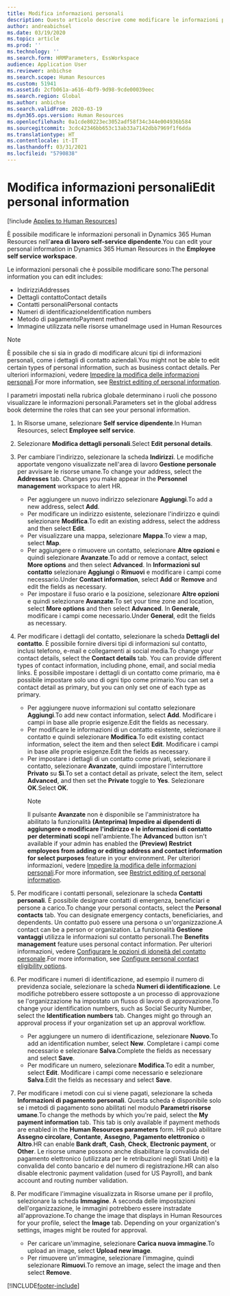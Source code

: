 ```yaml
---
title: Modifica informazioni personali
description: Questo articolo descrive come modificare le informazioni personali nel self service dipendente e manager.
author: andreabichsel
ms.date: 03/19/2020
ms.topic: article
ms.prod: ''
ms.technology: ''
ms.search.form: HRMParameters, EssWorkspace
audience: Application User
ms.reviewer: anbichse
ms.search.scope: Human Resources
ms.custom: 51941
ms.assetid: 2cfb061a-a616-4bf9-9d98-9cde00039eec
ms.search.region: Global
ms.author: anbichse
ms.search.validFrom: 2020-03-19
ms.dyn365.ops.version: Human Resources
ms.openlocfilehash: 0a1cde80223ec3052adf58f34c344e004936b584
ms.sourcegitcommit: 3cdc42346bb653c13ab33a7142dbb7969f1f6dda
ms.translationtype: HT
ms.contentlocale: it-IT
ms.lasthandoff: 03/31/2021
ms.locfileid: "5790838"
---
```

# <a name="edit-personal-information"></a><span data-ttu-id="f02fd-103">Modifica informazioni personali</span><span class="sxs-lookup"><span data-stu-id="f02fd-103">Edit personal information</span></span>

[!include [Applies to Human Resources](../includes/applies-to-hr.md)]

<span data-ttu-id="f02fd-104">È possibile modificare le informazioni personali in Dynamics 365 Human Resources nell'**area di lavoro self-service dipendente**.</span><span class="sxs-lookup"><span data-stu-id="f02fd-104">You can edit your personal information in Dynamics 365 Human Resources in the **Employee self service workspace**.</span></span>

<span data-ttu-id="f02fd-105">Le informazioni personali che è possibile modificare sono:</span><span class="sxs-lookup"><span data-stu-id="f02fd-105">The personal information you can edit includes:</span></span>

- <span data-ttu-id="f02fd-106">Indirizzi</span><span class="sxs-lookup"><span data-stu-id="f02fd-106">Addresses</span></span>
- <span data-ttu-id="f02fd-107">Dettagli contatto</span><span class="sxs-lookup"><span data-stu-id="f02fd-107">Contact details</span></span>
- <span data-ttu-id="f02fd-108">Contatti personali</span><span class="sxs-lookup"><span data-stu-id="f02fd-108">Personal contacts</span></span>
- <span data-ttu-id="f02fd-109">Numeri di identificazione</span><span class="sxs-lookup"><span data-stu-id="f02fd-109">Identification numbers</span></span>
- <span data-ttu-id="f02fd-110">Metodo di pagamento</span><span class="sxs-lookup"><span data-stu-id="f02fd-110">Payment method</span></span>
- <span data-ttu-id="f02fd-111">Immagine utilizzata nelle risorse umane</span><span class="sxs-lookup"><span data-stu-id="f02fd-111">Image used in Human Resources</span></span>

>[!NOTE]
><span data-ttu-id="f02fd-112">È possibile che si sia in grado di modificare alcuni tipi di informazioni personali, come i dettagli di contatto aziendali.</span><span class="sxs-lookup"><span data-stu-id="f02fd-112">You might not be able to edit certain types of personal information, such as business contact details.</span></span> <span data-ttu-id="f02fd-113">Per ulteriori informazioni, vedere [Impedire la modifica delle informazioni personali](hr-employee-self-service-restrict-editing.md).</span><span class="sxs-lookup"><span data-stu-id="f02fd-113">For more information, see [Restrict editing of personal information](hr-employee-self-service-restrict-editing.md).</span></span>

<span data-ttu-id="f02fd-114">I parametri impostati nella rubrica globale determinano i ruoli che possono visualizzare le informazioni personali.</span><span class="sxs-lookup"><span data-stu-id="f02fd-114">Parameters set in the global address book determine the roles that can see your personal information.</span></span>

1. <span data-ttu-id="f02fd-115">In Risorse umane, selezionare **Self service dipendente**.</span><span class="sxs-lookup"><span data-stu-id="f02fd-115">In Human Resources, select **Employee self service**.</span></span>

2. <span data-ttu-id="f02fd-116">Selezionare **Modifica dettagli personali**.</span><span class="sxs-lookup"><span data-stu-id="f02fd-116">Select **Edit personal details**.</span></span>

3. <span data-ttu-id="f02fd-117">Per cambiare l'indirizzo, selezionare la scheda **Indirizzi**. Le modifiche apportate vengono visualizzate nell'area di lavoro **Gestione personale** per avvisare le risorse umane.</span><span class="sxs-lookup"><span data-stu-id="f02fd-117">To change your address, select the **Addresses** tab. Changes you make appear in the **Personnel management** workspace to alert HR.</span></span>

    - <span data-ttu-id="f02fd-118">Per aggiungere un nuovo indirizzo selezionare **Aggiungi**.</span><span class="sxs-lookup"><span data-stu-id="f02fd-118">To add a new address, select **Add**.</span></span>
    - <span data-ttu-id="f02fd-119">Per modificare un indirizzo esistente, selezionare l'indirizzo e quindi selezionare **Modifica**.</span><span class="sxs-lookup"><span data-stu-id="f02fd-119">To edit an existing address, select the address and then select **Edit**.</span></span>
    - <span data-ttu-id="f02fd-120">Per visualizzare una mappa, selezionare **Mappa**.</span><span class="sxs-lookup"><span data-stu-id="f02fd-120">To view a map, select **Map**.</span></span>
    - <span data-ttu-id="f02fd-121">Per aggiungere o rimuovere un contatto, selezionare **Altre opzioni** e quindi selezionare **Avanzate**.</span><span class="sxs-lookup"><span data-stu-id="f02fd-121">To add or remove a contact, select **More options** and then select **Advanced**.</span></span> <span data-ttu-id="f02fd-122">In **Informazioni sul contatto** selezionare **Aggiungi** o **Rimuovi** e modificare i campi come necessario.</span><span class="sxs-lookup"><span data-stu-id="f02fd-122">Under **Contact information**, select **Add** or **Remove** and edit the fields as necessary.</span></span>
    - <span data-ttu-id="f02fd-123">Per impostare il fuso orario e la posizione, selezionare **Altre opzioni** e quindi selezionare **Avanzate**.</span><span class="sxs-lookup"><span data-stu-id="f02fd-123">To set your time zone and location, select **More options** and then select **Advanced**.</span></span> <span data-ttu-id="f02fd-124">In **Generale**, modificare i campi come necessario.</span><span class="sxs-lookup"><span data-stu-id="f02fd-124">Under **General**, edit the fields as necessary.</span></span>

4. <span data-ttu-id="f02fd-125">Per modificare i dettagli del contatto, selezionare la scheda **Dettagli del contatto**. È possibile fornire diversi tipi di informazioni sul contatto, inclusi telefono, e-mail e collegamenti ai social media.</span><span class="sxs-lookup"><span data-stu-id="f02fd-125">To change your contact details, select the **Contact details** tab. You can provide different types of contact information, including phone, email, and social media links.</span></span> <span data-ttu-id="f02fd-126">È possibile impostare i dettagli di un contatto come primario, ma è possibile impostare solo uno di ogni tipo come primario.</span><span class="sxs-lookup"><span data-stu-id="f02fd-126">You can set a contact detail as primary, but you can only set one of each type as primary.</span></span>

    - <span data-ttu-id="f02fd-127">Per aggiungere nuove informazioni sul contatto selezionare **Aggiungi**.</span><span class="sxs-lookup"><span data-stu-id="f02fd-127">To add new contact information, select **Add**.</span></span> <span data-ttu-id="f02fd-128">Modificare i campi in base alle proprie esigenze.</span><span class="sxs-lookup"><span data-stu-id="f02fd-128">Edit the fields as necessary.</span></span>
    - <span data-ttu-id="f02fd-129">Per modificare le informazioni di un contatto esistente, selezionare il contatto e quindi selezionare **Modifica**.</span><span class="sxs-lookup"><span data-stu-id="f02fd-129">To edit existing contact information, select the item and then select **Edit**.</span></span> <span data-ttu-id="f02fd-130">Modificare i campi in base alle proprie esigenze.</span><span class="sxs-lookup"><span data-stu-id="f02fd-130">Edit the fields as necessary.</span></span>
    - <span data-ttu-id="f02fd-131">Per impostare i dettagli di un contatto come privati, selezionare il contatto, selezionare **Avanzate**, quindi impostare l'interruttore **Privato** su **Sì**.</span><span class="sxs-lookup"><span data-stu-id="f02fd-131">To set a contact detail as private, select the item, select **Advanced**, and then set the **Private** toggle to **Yes**.</span></span> <span data-ttu-id="f02fd-132">Selezionare **OK**.</span><span class="sxs-lookup"><span data-stu-id="f02fd-132">Select **OK**.</span></span>
      >[!NOTE]
      ><span data-ttu-id="f02fd-133">Il pulsante **Avanzate** non è disponibile se l'amministratore ha abilitato la funzionalità **(Anteprima) Impedire ai dipendenti di aggiungere o modificare l'indirizzo e le informazioni di contatto per determinati scopi** nell'ambiente.</span><span class="sxs-lookup"><span data-stu-id="f02fd-133">The **Advanced** button isn't available if your admin has enabled the **(Preview) Restrict employees from adding or editing address and contact information for select purposes** feature in your environment.</span></span> <span data-ttu-id="f02fd-134">Per ulteriori informazioni, vedere [Impedire la modifica delle informazioni personali](hr-employee-self-service-restrict-editing.md).</span><span class="sxs-lookup"><span data-stu-id="f02fd-134">For more information, see [Restrict editing of personal information](hr-employee-self-service-restrict-editing.md).</span></span>
  
5. <span data-ttu-id="f02fd-135">Per modificare i contatti personali, selezionare la scheda **Contatti personali**. È possibile designare contatti di emergenza, beneficiari e persone a carico.</span><span class="sxs-lookup"><span data-stu-id="f02fd-135">To change your personal contacts, select the **Personal contacts** tab. You can designate emergency contacts, beneficiaries, and dependents.</span></span> <span data-ttu-id="f02fd-136">Un contatto può essere una persona o un'organizzazione.</span><span class="sxs-lookup"><span data-stu-id="f02fd-136">A contact can be a person or organization.</span></span> <span data-ttu-id="f02fd-137">La funzionalità **Gestione vantaggi** utilizza le informazioni sul contatto personali.</span><span class="sxs-lookup"><span data-stu-id="f02fd-137">The **Benefits management** feature uses personal contact information.</span></span> <span data-ttu-id="f02fd-138">Per ulteriori informazioni, vedere [Configurare le opzioni di idoneità del contatto personale](hr-benefits-setup-contact-eligibility-options.md).</span><span class="sxs-lookup"><span data-stu-id="f02fd-138">For more information, see [Configure personal contact eligibility options](hr-benefits-setup-contact-eligibility-options.md).</span></span>

6. <span data-ttu-id="f02fd-139">Per modificare i numeri di identificazione, ad esempio il numero di previdenza sociale, selezionare la scheda **Numeri di identificazione**. Le modifiche potrebbero essere sottoposte a un processo di approvazione se l'organizzazione ha impostato un flusso di lavoro di approvazione.</span><span class="sxs-lookup"><span data-stu-id="f02fd-139">To change your identification numbers, such as Social Security Number, select the **Identification numbers** tab. Changes might go through an approval process if your organization set up an approval workflow.</span></span>

    - <span data-ttu-id="f02fd-140">Per aggiungere un numero di identificazione, selezionare **Nuovo**.</span><span class="sxs-lookup"><span data-stu-id="f02fd-140">To add an identification number, select **New**.</span></span> <span data-ttu-id="f02fd-141">Completare i campi come necessario e selezionare **Salva**.</span><span class="sxs-lookup"><span data-stu-id="f02fd-141">Complete the fields as necessary and select **Save**.</span></span>
    - <span data-ttu-id="f02fd-142">Per modificare un numero, selezionare **Modifica**.</span><span class="sxs-lookup"><span data-stu-id="f02fd-142">To edit a number, select **Edit**.</span></span> <span data-ttu-id="f02fd-143">Modificare i campi come necessario e selezionare **Salva**.</span><span class="sxs-lookup"><span data-stu-id="f02fd-143">Edit the fields as necessary and select **Save**.</span></span>

7. <span data-ttu-id="f02fd-144">Per modificare i metodi con cui si viene pagati, selezionare la scheda **Informazioni di pagamento personali**. Questa scheda è disponibile solo se i metodi di pagamento sono abilitati nel modulo **Parametri risorse umane**.</span><span class="sxs-lookup"><span data-stu-id="f02fd-144">To change the methods by which you're paid, select the **My payment information** tab. This tab is only available if payment methods are enabled in the **Human Resources parameters** form.</span></span> <span data-ttu-id="f02fd-145">HR può abilitare **Assegno circolare**, **Contante**, **Assegno**, **Pagamento elettronico** o **Altro**.</span><span class="sxs-lookup"><span data-stu-id="f02fd-145">HR can enable **Bank draft**, **Cash**, **Check**, **Electronic payment**, or **Other**.</span></span> <span data-ttu-id="f02fd-146">Le risorse umane possono anche disabilitare la convalida del pagamento elettronico (utilizzata per le retribuzioni negli Stati Uniti) e la convalida del conto bancario e del numero di registrazione.</span><span class="sxs-lookup"><span data-stu-id="f02fd-146">HR can also disable electronic payment validation (used for US Payroll), and bank account and routing number validation.</span></span>

8. <span data-ttu-id="f02fd-147">Per modificare l'immagine visualizzata in Risorse umane per il profilo, selezionare la scheda **Immagine**. A seconda delle impostazioni dell'organizzazione, le immagini potrebbero essere instradate all'approvazione.</span><span class="sxs-lookup"><span data-stu-id="f02fd-147">To change the image that displays in Human Resources for your profile, select the **Image** tab. Depending on your organization's settings, images might be routed for approval.</span></span>

    - <span data-ttu-id="f02fd-148">Per caricare un'immagine, selezionare **Carica nuova immagine**.</span><span class="sxs-lookup"><span data-stu-id="f02fd-148">To upload an image, select **Upload new image**.</span></span>
    - <span data-ttu-id="f02fd-149">Per rimuovere un'immagine, selezionare l'immagine, quindi selezionare **Rimuovi**.</span><span class="sxs-lookup"><span data-stu-id="f02fd-149">To remove an image, select the image and then select **Remove**.</span></span>



[!INCLUDE[footer-include](../includes/footer-banner.md)]